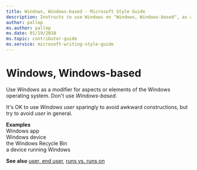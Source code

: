 ```yaml
---
title: Windows, Windows-based - Microsoft Style Guide
description: Instructs to use Windows on "Windows, Windows-based", as a modifier for aspects or elements of the Windows operating system, but not to use Windows-based.
author: pallep
ms.author: pallep
ms.date: 01/19/2018
ms.topic: contributor-guide
ms.service: microsoft-writing-style-guide
---
```


# Windows, Windows-based

Use *Windows* as a modifier for aspects or elements of the Windows operating system. Don't use *Windows-based.*

It's OK to use *Windows user* sparingly to avoid awkward constructions, but try to avoid *user* in general.

**Examples**  
Windows app  
Windows device  
the Windows Recycle Bin   
a device running Windows

**See also** [user, end user](~/a-z-word-list-term-collections/u/user-end-user.md), [runs vs. runs on](~/a-z-word-list-term-collections/r/runs-vs-runs-on.md)
